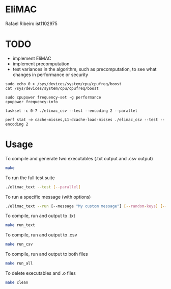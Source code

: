 # EliMAC

Rafael Ribeiro ist1102975

# TODO
- implement EliMAC
- implement precomputation
- test variances in the algorithm, such as precomputation, to see what changes in performance or security

```
sudo echo 0 > /sys/devices/system/cpu/cpufreq/boost
cat /sys/devices/system/cpu/cpufreq/boost

sudo cpupower frequency-set -g performance
cpupower frequency-info

taskset -c 0-7 ./elimac_csv --test --encoding 2 --parallel

perf stat -e cache-misses,L1-dcache-load-misses ./elimac_csv --test --encoding 2
```




# Usage
To compile and generate two executables (.txt output and .csv output)
```bash
make
```

To run the full test suite
```bash
./elimac_text --test [--parallel]
```

To run a specific message (with options)
```bash
./elimac_text --run [--message "My custom message"] [--random-keys] [--precompute] [--parallel] [--tag-bits 64]
```

To compile, run and output to .txt
```bash
make run_text
```

To compile, run and output to .csv
```bash
make run_csv
```

To compile, run and output to both files
```bash
make run_all
```

To delete executables and .o files
```bash
make clean
```
